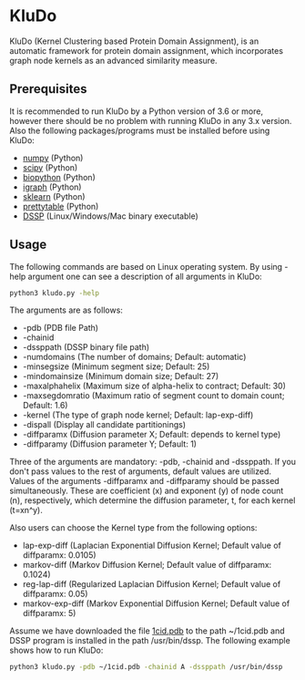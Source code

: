 # KluDo
KluDo (Kernel Clustering based Protein Domain Assignment), is an automatic framework for protein domain assignment, which incorporates graph node kernels as an advanced similarity measure.


## Prerequisites
It is recommended to run KluDo by a Python version of 3.6 or more, however there should be no problem with running KluDo in any 3.x version. Also the following packages/programs must be installed before using KluDo:
* [numpy](https://numpy.org/) (Python)
* [scipy](https://www.scipy.org/) (Python)
* [biopython](https://biopython.org/) (Python)
* [igraph](https://igraph.org/python/) (Python)
* [sklearn](http://scikit-learn.github.io/stable) (Python)
* [prettytable](https://pypi.org/project/PrettyTable/) (Python)
* [DSSP](https://swift.cmbi.umcn.nl/gv/dssp/) (Linux/Windows/Mac binary executable)

## Usage
The following commands are based on Linux operating system. By using -help argument one can see a description of all arguments in KluDo:
```sh
python3 kludo.py -help
```
The arguments are as follows:
*  -pdb (PDB file Path)
*  -chainid
*  -dssppath (DSSP binary file path)
*  -numdomains (The number of domains; Default: automatic)
*  -minsegsize (Minimum segment size; Default: 25)
*  -mindomainsize (Minimum domain size; Default: 27)
*  -maxalphahelix (Maximum size of alpha-helix to contract; Default: 30)
*  -maxsegdomratio (Maximum ratio of segment count to domain count; Default: 1.6)
*  -kernel (The type of graph node kernel; Default: lap-exp-diff)
*  -dispall (Display all candidate partitionings)
*  -diffparamx (Diffusion parameter X; Default: depends to kernel type)
*  -diffparamy (Diffusion parameter Y; Default: 1)

Three of the arguments are mandatory: -pdb, -chainid and -dssppath. If you don't pass values to the rest of arguments, default values are utilized. Values of the arguments -diffparamx and -diffparamy should be passed simultaneously. These are coefficient (x) and exponent (y) of node count (n), respectively, which determine the diffusion parameter, t, for each kernel (t=xn^y).

Also users can choose the Kernel type from the following options:
* lap-exp-diff (Laplacian Exponential Diffusion Kernel; Default value of diffparamx: 0.0105)
* markov-diff (Markov Diffusion Kernel; Default value of diffparamx: 0.1024)
* reg-lap-diff (Regularized Laplacian Diffusion Kernel; Default value of diffparamx: 0.05)
* markov-exp-diff (Markov Exponential Diffusion Kernel; Default value of diffparamx: 5)

Assume we have downloaded the file [1cid.pdb](https://files.rcsb.org/download/1CID.pdb) to the path ~/1cid.pdb and DSSP program is installed in the path /usr/bin/dssp. The following example shows how to run KluDo:

```sh
python3 kludo.py -pdb ~/1cid.pdb -chainid A -dssppath /usr/bin/dssp
```
